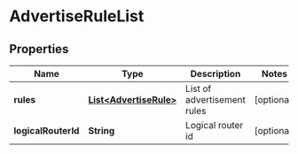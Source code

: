 # AdvertiseRuleList

## Properties
Name | Type | Description | Notes
------------ | ------------- | ------------- | -------------
**rules** | [**List&lt;AdvertiseRule&gt;**](AdvertiseRule.md) | List of advertisement rules |  [optional]
**logicalRouterId** | **String** | Logical router id |  [optional]
